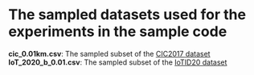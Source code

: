 # The sampled datasets used for the experiments in the sample code

**cic_0.01km.csv**: The sampled subset of the [CIC2017 dataset](https://www.unb.ca/cic/datasets/ids-2017.html)  
**IoT_2020_b_0.01.csv**: The sampled subset of the [IoTID20 dataset](https://sites.google.com/view/iot-network-intrusion-dataset/home)  
